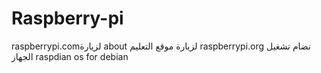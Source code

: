 
# Raspberry-pi
raspberrypi.comلزيارة about 
لزيارة موقع التعليم raspberrypi.org
نضام تشغيل الجهاز raspdian os for debian 
